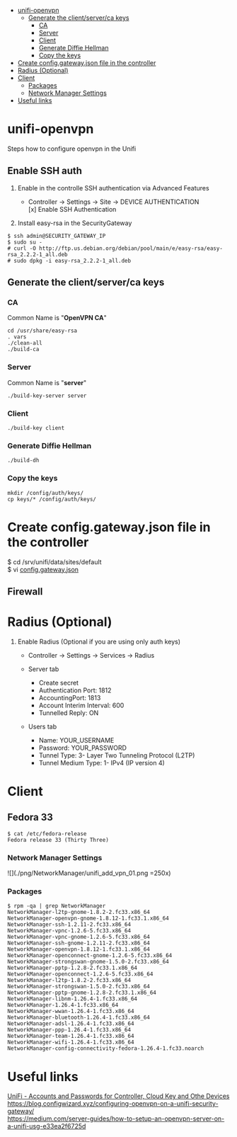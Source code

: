 - [unifi-openvpn](#unifi-openvpn)
  * [Generate the client/server/ca keys](#generate-the-client-server-ca-keys)
    + [CA](#ca)
    + [Server](#server)
    + [Client](#client)
    + [Generate Diffie Hellman](#generate-diffie-hellman)
    + [Copy the keys](#copy-the-keys)
- [Create config.gateway.json file in the controller](#create-configgatewayjson-file-in-the-controller)
- [Radius (Optional)](#radius--optional-)
- [Client](#client-1)
  * [Packages](#packages)
  * [Network Manager Settings](#network-manager-settings)
- [Useful links](#useful-links)

# unifi-openvpn
Steps how to configure openvpn in the Unifi

## Enable SSH auth
1) Enable in the controlle SSH authentication via Advanced Features
    - Controller -> Settings -> Site -> DEVICE AUTHENTICATION  
      [x] Enable SSH Authentication


2) Install easy-rsa in the SecurityGateway
```
$ ssh admin@SECURITY_GATEWAY_IP
$ sudo su -
# curl -O http://ftp.us.debian.org/debian/pool/main/e/easy-rsa/easy-rsa_2.2.2-1_all.deb
# sudo dpkg -i easy-rsa_2.2.2-1_all.deb
```

## Generate the client/server/ca keys
### CA
Common Name is "**OpenVPN CA**"
```
cd /usr/share/easy-rsa
. vars
./clean-all
./build-ca
```

### Server
Common Name is "**server**"
```
./build-key-server server
```

### Client
```
./build-key client
```
### Generate Diffie Hellman
```
./build-dh
```

### Copy the keys
```
mkdir /config/auth/keys/
cp keys/* /config/auth/keys/
```

# Create config.gateway.json file in the controller
$ cd /srv/unifi/data/sites/default  
$ vi [config.gateway.json](https://github.com/dougsland/unifi-openvpn/blob/main/CONTROLLER/srv/unifi/data/sites/default/config.gateway.json)

## Firewall

# Radius (Optional)

1) Enable Radius (Optional if you are using only auth keys)

   - Controller -> Settings -> Services -> Radius 

   - Server tab
     - Create secret
     - Authentication Port: 1812
     - AccountingPort: 1813
     - Account Interim Interval: 600
     - Tunnelled Reply: ON

   - Users tab
     - Name: YOUR_USERNAME
     - Password: YOUR_PASSWORD
     - Tunnel Type: 3- Layer Two Tunneling Protocol (L2TP)
     - Tunnel Medium Type: 1- IPv4 (IP version 4)


# Client
## Fedora 33

```
$ cat /etc/fedora-release 
Fedora release 33 (Thirty Three)
```
### Network Manager Settings

![](./png/NetworkManager/unifi_add_vpn_01.png =250x)

### Packages
```
$ rpm -qa | grep NetworkManager
NetworkManager-l2tp-gnome-1.8.2-2.fc33.x86_64
NetworkManager-openvpn-gnome-1.8.12-1.fc33.1.x86_64
NetworkManager-ssh-1.2.11-2.fc33.x86_64
NetworkManager-vpnc-1.2.6-5.fc33.x86_64
NetworkManager-vpnc-gnome-1.2.6-5.fc33.x86_64
NetworkManager-ssh-gnome-1.2.11-2.fc33.x86_64
NetworkManager-openvpn-1.8.12-1.fc33.1.x86_64
NetworkManager-openconnect-gnome-1.2.6-5.fc33.x86_64
NetworkManager-strongswan-gnome-1.5.0-2.fc33.x86_64
NetworkManager-pptp-1.2.8-2.fc33.1.x86_64
NetworkManager-openconnect-1.2.6-5.fc33.x86_64
NetworkManager-l2tp-1.8.2-2.fc33.x86_64
NetworkManager-strongswan-1.5.0-2.fc33.x86_64
NetworkManager-pptp-gnome-1.2.8-2.fc33.1.x86_64
NetworkManager-libnm-1.26.4-1.fc33.x86_64
NetworkManager-1.26.4-1.fc33.x86_64
NetworkManager-wwan-1.26.4-1.fc33.x86_64
NetworkManager-bluetooth-1.26.4-1.fc33.x86_64
NetworkManager-adsl-1.26.4-1.fc33.x86_64
NetworkManager-ppp-1.26.4-1.fc33.x86_64
NetworkManager-team-1.26.4-1.fc33.x86_64
NetworkManager-wifi-1.26.4-1.fc33.x86_64
NetworkManager-config-connectivity-fedora-1.26.4-1.fc33.noarch
```


# Useful links
[UniFi - Accounts and Passwords for Controller, Cloud Key and Othe Devices](https://help.ui.com/hc/en-us/articles/204909374-UniFi-Accounts-and-Passwords-for-Controller-Cloud-Key-and-Other-Devices)  
https://blog.configwizard.xyz/configuring-openvpn-on-a-unifi-security-gateway/  
https://medium.com/server-guides/how-to-setup-an-openvpn-server-on-a-unifi-usg-e33ea2f6725d
